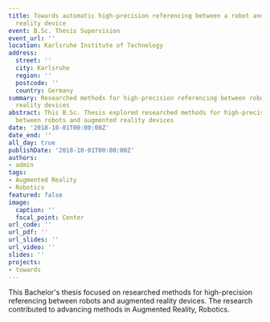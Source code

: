 ```yaml
---
title: Towards automatic high-precision referencing between a robot and an augmented
  reality device
event: B.Sc. Thesis Supervision
event_url: ''
location: Karlsruhe Institute of Technology
address:
  street: ''
  city: Karlsruhe
  region: ''
  postcode: ''
  country: Germany
summary: Researched methods for high-precision referencing between robots and augmented
  reality devices
abstract: This B.Sc. Thesis explored researched methods for high-precision referencing
  between robots and augmented reality devices
date: '2018-10-01T00:00:00Z'
date_end: ''
all_day: true
publishDate: '2018-10-01T00:00:00Z'
authors:
- admin
tags:
- Augmented Reality
- Robotics
featured: false
image:
  caption: ''
  focal_point: Center
url_code: ''
url_pdf: ''
url_slides: ''
url_video: ''
slides: ''
projects:
- towards
---
```


This Bachelor's thesis focused on researched methods for high-precision referencing between robots and augmented reality devices. The research contributed to advancing methods in Augmented Reality, Robotics.